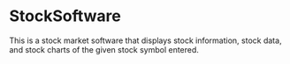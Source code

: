 # StockSoftware
This is a stock market software that displays stock information, stock data, and stock charts of the given stock symbol entered.
